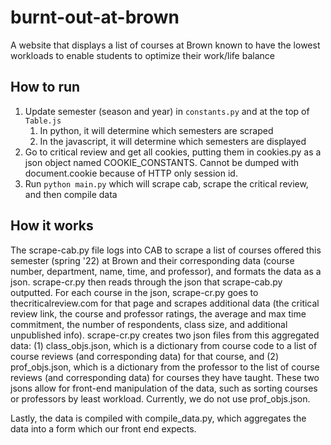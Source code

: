 # burnt-out-at-brown
A website that displays a list of courses at Brown known to have the lowest workloads to enable
students to optimize their work/life balance

## How to run
1. Update semester (season and year) in `constants.py` and at the top of `Table.js`
   1. In python, it will determine which semesters are scraped
   2. In the javascript, it will determine which semesters are displayed
2. Go to critical review and get all cookies, putting them in cookies.py as a json object named
   COOKIE_CONSTANTS. Cannot be dumped with document.cookie because of HTTP only session id.
3. Run `python main.py` which will scrape cab, scrape the critical review, and then compile data

## How it works
The scrape-cab.py file logs into CAB to scrape a list of courses offered this semester (spring 
'22) at Brown and their corresponding data (course number, department, name, time, and 
professor), and formats the data as a json. scrape-cr.py then reads through the json that 
scrape-cab.py outputted. For each course in the json, scrape-cr.py goes to 
thecriticalreview.com for that page and scrapes additional data (the critical review link, 
the course and professor ratings, the average and max time commitment, the number of 
respondents, class size, and additional unpublished info). scrape-cr.py creates two json 
files from this aggregated data: (1) class_objs.json, which is a dictionary from course code to 
a list of course reviews (and corresponding data) for that course, and (2) prof_objs.json, 
which is a dictionary from the professor to the list of course reviews (and corresponding 
data) for courses they have taught. These two jsons allow for front-end manipulation of the 
data, such as sorting courses or professors by least workload. Currently, we do not use
prof_objs.json.

Lastly, the data is compiled with compile_data.py, which aggregates the data into a form
which our front end expects.
